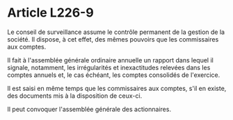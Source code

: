 # Article L226-9

Le conseil de surveillance assume le contrôle permanent de la gestion de la société. Il dispose, à cet effet, des mêmes pouvoirs que les commissaires aux comptes.

Il fait à l'assemblée générale ordinaire annuelle un rapport dans lequel il signale, notamment, les irrégularités et inexactitudes relevées dans les comptes annuels et, le cas échéant, les comptes consolidés de l'exercice.

Il est saisi en même temps que les commissaires aux comptes, s'il en existe, des documents mis à la disposition de ceux-ci.

Il peut convoquer l'assemblée générale des actionnaires.
